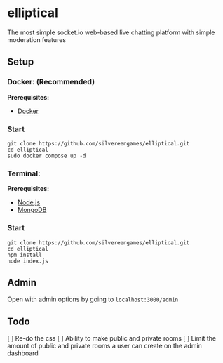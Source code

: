 # elliptical
The most simple socket.io web-based live chatting platform with simple moderation features

## Setup
### Docker: (Recommended)
**Prerequisites:**
- [Docker](https://docs.docker.com/engine/install/)
### Start
```
git clone https://github.com/silvereengames/elliptical.git
cd elliptical
sudo docker compose up -d
```
### Terminal:
**Prerequisites:**
- [Node.js](https://nodejs.org/)
- [MongoDB](https://www.mongodb.com/docs/manual/administration/install-community/)
### Start
```
git clone https://github.com/silvereengames/elliptical.git
cd elliptical
npm install
node index.js
```

## Admin
Open with admin options by going to `localhost:3000/admin`

## Todo
[ ] Re-do the css
[ ] Ability to make public and private rooms
[ ] Limit the amount of public and private rooms a user can create on the admin dashboard
